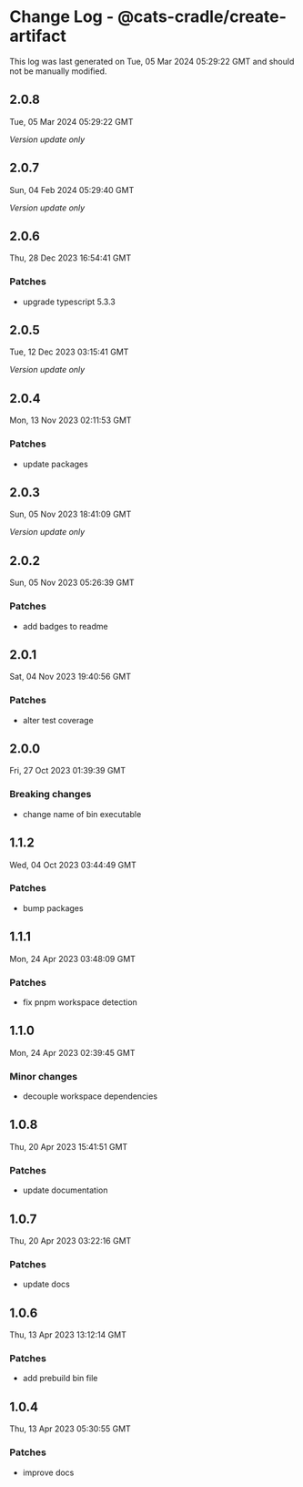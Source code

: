 # Change Log - @cats-cradle/create-artifact

This log was last generated on Tue, 05 Mar 2024 05:29:22 GMT and should not be manually modified.

## 2.0.8
Tue, 05 Mar 2024 05:29:22 GMT

_Version update only_

## 2.0.7
Sun, 04 Feb 2024 05:29:40 GMT

_Version update only_

## 2.0.6
Thu, 28 Dec 2023 16:54:41 GMT

### Patches

- upgrade typescript 5.3.3

## 2.0.5
Tue, 12 Dec 2023 03:15:41 GMT

_Version update only_

## 2.0.4
Mon, 13 Nov 2023 02:11:53 GMT

### Patches

- update packages

## 2.0.3
Sun, 05 Nov 2023 18:41:09 GMT

_Version update only_

## 2.0.2
Sun, 05 Nov 2023 05:26:39 GMT

### Patches

- add badges to readme

## 2.0.1
Sat, 04 Nov 2023 19:40:56 GMT

### Patches

- alter test coverage

## 2.0.0
Fri, 27 Oct 2023 01:39:39 GMT

### Breaking changes

- change name of bin executable

## 1.1.2
Wed, 04 Oct 2023 03:44:49 GMT

### Patches

- bump packages

## 1.1.1
Mon, 24 Apr 2023 03:48:09 GMT

### Patches

- fix pnpm workspace detection

## 1.1.0
Mon, 24 Apr 2023 02:39:45 GMT

### Minor changes

- decouple workspace dependencies

## 1.0.8
Thu, 20 Apr 2023 15:41:51 GMT

### Patches

- update documentation

## 1.0.7
Thu, 20 Apr 2023 03:22:16 GMT

### Patches

- update docs

## 1.0.6
Thu, 13 Apr 2023 13:12:14 GMT

### Patches

- add prebuild bin file

## 1.0.4
Thu, 13 Apr 2023 05:30:55 GMT

### Patches

- improve docs

